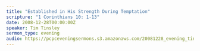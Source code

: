 ```yaml
---
title: "Established in His Strength During Temptation"
scripture: "1 Corinthians 10: 1-13"
date: 2008-12-28T00:00:00Z
speaker: Tim Tinsley
sermon_type: evening
audio: https://pcpceveningsermons.s3.amazonaws.com/20081228_evening_tinsley.mp3 
---
```




